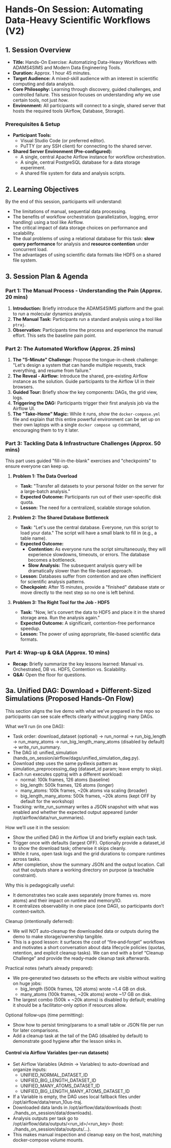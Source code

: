 # Hands-On Session: Automating Data-Heavy Scientific Workflows (V2)

## 1. Session Overview

*   **Title:** Hands-On Exercise: Automatizing Data-Heavy Workflows with ADAMS4SIMS and Modern Data Engineering Tools.
*   **Duration:** Approx. 1 hour 45 minutes.
*   **Target Audience:** A mixed-skill audience with an interest in scientific computing and data analysis.
*   **Core Philosophy:** Learning through discovery, guided challenges, and controlled failure. This session focuses on understanding *why* we use certain tools, not just *how*.
*   **Environment:** All participants will connect to a single, shared server that hosts the required tools (Airflow, Database, Storage).

### Prerequisites & Setup

*   **Participant Tools:**
    *   Visual Studio Code (or preferred editor).
    *   PuTTY (or any SSH client) for connecting to the shared server.
*   **Shared Server Environment (Pre-configured):**
    *   A single, central Apache Airflow instance for workflow orchestration.
    *   A single, central PostgreSQL database for a data storage experiment.
    *   A shared file system for data and analysis scripts.

## 2. Learning Objectives

By the end of this session, participants will understand:

*   The limitations of manual, sequential data processing.
*   The benefits of workflow orchestration (parallelization, logging, error handling) using a tool like Airflow.
*   The critical impact of data storage choices on performance and scalability.
*   The dual problems of using a relational database for this task: **slow query performance** for analysis and **resource contention** under concurrent load.
*   The advantages of using scientific data formats like HDF5 on a shared file system.

## 3. Session Plan & Agenda

### Part 1: The Manual Process - Understanding the Pain (Approx. 20 mins)

1.  **Introduction:** Briefly introduce the ADAMS4SIMS platform and the goal: to run a molecular dynamics analysis.
2.  **The Manual Task:** Participants run a standard analysis using a tool like `ptraj`.
3.  **Observation:** Participants time the process and experience the manual effort. This sets the baseline pain point.

### Part 2: The Automated Workflow (Approx. 25 mins)

1.  **The "5-Minute" Challenge:** Propose the tongue-in-cheek challenge: "Let's design a system that can handle multiple requests, track everything, and resume from failure."
2.  **The Reveal - Airflow:** Introduce the shared, pre-existing Airflow instance as the solution. Guide participants to the Airflow UI in their browsers.
3.  **Guided Tour:** Briefly show the key components: DAGs, the grid view, logs.
4.  **Triggering the DAG:** Participants trigger their first analysis job via the Airflow UI.
5.  **The "Take-Home" Magic:** While it runs, *show* the `docker-compose.yml` file and explain that this entire powerful environment can be set up on their own laptops with a single `docker compose up` command, encouraging them to try it later.

### Part 3: Tackling Data & Infrastructure Challenges (Approx. 50 mins)

This part uses guided "fill-in-the-blank" exercises and "checkpoints" to ensure everyone can keep up.

1.  **Problem 1: The Data Overload**
    *   **Task:** "Transfer all datasets to your personal folder on the server for a large-batch analysis."
    *   **Expected Outcome:** Participants run out of their user-specific disk quota.
    *   **Lesson:** The need for a centralized, scalable storage solution.

2.  **Problem 2: The Shared Database Bottleneck**
    *   **Task:** "Let's use the central database. Everyone, run this script to load your data." The script will have a small blank to fill in (e.g., a table name).
    *   **Expected Outcome:**
        *   **Contention:** As everyone runs the script simultaneously, they will experience slowdowns, timeouts, or errors. The database becomes a bottleneck.
        *   **Slow Analysis:** The subsequent analysis query will be dramatically slower than the file-based approach.
    *   **Lesson:** Databases suffer from contention and are often inefficient for scientific analysis patterns.
    *   **Checkpoint:** After 15 minutes, provide a "finished" database state or move directly to the next step so no one is left behind.

3.  **Problem 3: The Right Tool for the Job - HDF5**
    *   **Task:** "Now, let's convert the data to HDF5 and place it in the shared storage area. Run the analysis again."
    *   **Expected Outcome:** A significant, contention-free performance speedup.
    *   **Lesson:** The power of using appropriate, file-based scientific data formats.

### Part 4: Wrap-up & Q&A (Approx. 10 mins)

*   **Recap:** Briefly summarize the key lessons learned: Manual vs. Orchestrated, DB vs. HDF5, Contention vs. Scalability.
*   **Q&A:** Open the floor for questions.

## 3a. Unified DAG: Download + Different-Sized Simulations (Proposed Hands‑On Flow)

This section aligns the live demo with what we’ve prepared in the repo so participants can see scale effects clearly without juggling many DAGs.

What we’ll run (in one DAG):
- Task order: download_dataset (optional) → run_normal → run_big_length → run_many_atoms → run_big_length_many_atoms (disabled by default) → write_run_summary.
- The DAG id: unified_simulation (hands_on_session/airflow/dags/unified_simulation_dag.py).
- Download step uses the same py4lexis pattern as simulation_preprocessing_dag (dataset_id param; leave empty to skip).
- Each run executes cpptraj with a different workload:
  - normal: 100k frames, 126 atoms (baseline)
  - big_length: 500k frames, 126 atoms (longer)
  - many_atoms: 100k frames, ~20k atoms via scaling (broader)
  - big_length_many_atoms: 500k frames, ~20k atoms (kept OFF by default for the workshop)
- Tracking: write_run_summary writes a JSON snapshot with what was enabled and whether the expected output appeared (under /opt/airflow/data/run_summaries).

How we’ll use it in the session:
- Show the unified DAG in the Airflow UI and briefly explain each task.
- Trigger once with defaults (largest OFF). Optionally provide a dataset_id to show the download task; otherwise it skips cleanly.
- While it runs, open task logs and the grid durations to compare runtimes across tasks.
- After completion, show the summary JSON and the output location. Call out that outputs share a working directory on purpose (a teachable constraint).

Why this is pedagogically useful:
- It demonstrates two scale axes separately (more frames vs. more atoms) and their impact on runtime and memory/IO.
- It centralizes observability in one place (one DAG), so participants don’t context‑switch.

Cleanup (intentionally deferred):
- We will NOT auto‑cleanup the downloaded data or outputs during the demo to make storage/ownership tangible.
- This is a good lesson: it surfaces the cost of “fire‑and‑forget” workflows and motivates a short conversation about data lifecycle policies (quotas, retention, and explicit cleanup tasks). We can end with a brief “Cleanup Challenge” and provide the ready‑made cleanup task afterwards.

Practical notes (what’s already prepared):
- We pre‑generated two datasets so the effects are visible without waiting on huge jobs:
  - big_length (500k frames, 126 atoms) wrote ~1.4 GB on disk.
  - many_atoms (100k frames, ~20k atoms) wrote ~17 GB on disk.
- The largest combo (500k × ~20k atoms) is disabled by default; enabling it should be a facilitator‑only option if resources allow.

Optional follow‑ups (time permitting):
- Show how to persist timing/params to a small table or JSON file per run for later comparisons.
- Add a cleanup task at the tail of the DAG (disabled by default) to demonstrate good hygiene after the lesson sinks in.

#### Control via Airflow Variables (per-run datasets)

- Set Airflow Variables (Admin → Variables) to auto-download and organize inputs:
  - UNIFIED_NORMAL_DATASET_ID
  - UNIFIED_BIG_LENGTH_DATASET_ID
  - UNIFIED_MANY_ATOMS_DATASET_ID
  - UNIFIED_BIG_LENGTH_MANY_ATOMS_DATASET_ID
- If a Variable is empty, the DAG uses local fallback files under /opt/airflow/data/rerun_10us-traj.
- Downloaded data lands in /opt/airflow/data/downloads (host: ./hands_on_session/data/downloads).
- Analysis outputs per task go to /opt/airflow/data/outputs/<run_id>/<run_key> (host: ./hands_on_session/data/outputs/...).
- This makes manual inspection and cleanup easy on the host, matching docker-compose volume mounts.
